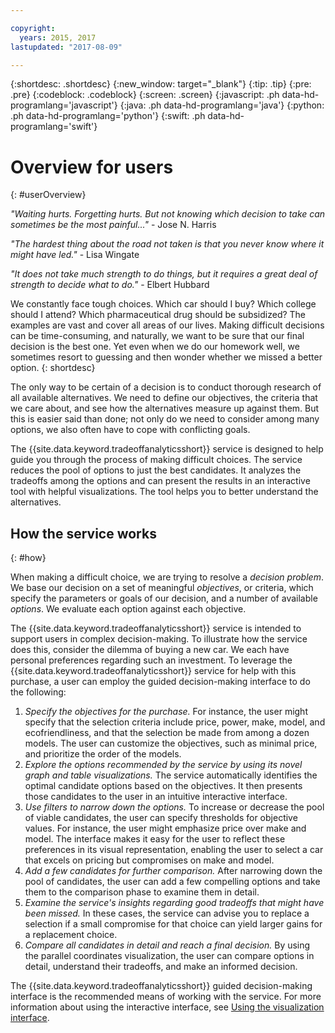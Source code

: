 ```yaml
---

copyright:
  years: 2015, 2017
lastupdated: "2017-08-09"

---
```


{:shortdesc: .shortdesc}
{:new_window: target="_blank"}
{:tip: .tip}
{:pre: .pre}
{:codeblock: .codeblock}
{:screen: .screen}
{:javascript: .ph data-hd-programlang='javascript'}
{:java: .ph data-hd-programlang='java'}
{:python: .ph data-hd-programlang='python'}
{:swift: .ph data-hd-programlang='swift'}

# Overview for users
{: #userOverview}

*"Waiting hurts. Forgetting hurts. But not knowing which decision to take can sometimes be the most painful..."* - Jose N. Harris

*"The hardest thing about the road not taken is that you never know where it might have led."* - Lisa Wingate

*"It does not take much strength to do things, but it requires a great deal of strength to decide what to do."* - Elbert Hubbard

We constantly face tough choices. Which car should I buy? Which college should I attend? Which pharmaceutical drug should be subsidized? The examples are vast and cover all areas of our lives. Making difficult decisions can be time-consuming, and naturally, we want to be sure that our final decision is the best one. Yet even when we do our homework well, we sometimes resort to guessing and then wonder whether we missed a better option.
{: shortdesc}

The only way to be certain of a decision is to conduct thorough research of all available alternatives. We need to define our objectives, the criteria that we care about, and see how the alternatives measure up against them. But this is easier said than done; not only do we need to consider among many options, we also often have to cope with conflicting goals.

The {{site.data.keyword.tradeoffanalyticsshort}} service is designed to help guide you through the process of making difficult choices. The service reduces the pool of options to just the best candidates. It analyzes the tradeoffs among the options and can present the results in an interactive tool with helpful visualizations. The tool helps you to better understand the alternatives.

## How the service works
{: #how}

When making a difficult choice, we are trying to resolve a *decision problem*. We base our decision on a set of meaningful *objectives*, or criteria, which specify the parameters or goals of our decision, and a number of available *options*. We evaluate each option against each objective.

The {{site.data.keyword.tradeoffanalyticsshort}} service is intended to support users in complex decision-making. To illustrate how the service does this, consider the dilemma of buying a new car. We each have personal preferences regarding such an investment. To leverage the {{site.data.keyword.tradeoffanalyticsshort}} service for help with this purchase, a user can employ the guided decision-making interface to do the following:

1.  *Specify the objectives for the purchase.* For instance, the user might specify that the selection criteria include price, power, make, model, and ecofriendliness, and that the selection be made from among a dozen models. The user can customize the objectives, such as minimal price, and prioritize the order of the models.
1.  *Explore the options recommended by the service by using its novel graph and table visualizations.* The service automatically identifies the optimal candidate options based on the objectives. It then presents those candidates to the user in an intuitive interactive interface.
1.  *Use filters to narrow down the options.* To increase or decrease the pool of viable candidates, the user can specify thresholds for objective values. For instance, the user might emphasize price over make and model. The interface makes it easy for the user to reflect these preferences in its visual representation, enabling the user to select a car that excels on pricing but compromises on make and model.
1.  *Add a few candidates for further comparison.* After narrowing down the pool of candidates, the user can add a few compelling options and take them to the comparison phase to examine them in detail.
1.  *Examine the service's insights regarding good tradeoffs that might have been missed.* In these cases, the service can advise you to replace a selection if a small compromise for that choice can yield larger gains for a replacement choice.
1.  *Compare all candidates in detail and reach a final decision.* By using the parallel coordinates visualization, the user can compare options in detail, understand their tradeoffs, and make an informed decision.

The {{site.data.keyword.tradeoffanalyticsshort}} guided decision-making interface is the recommended means of working with the service. For more information about using the interactive interface, see [Using the visualization interface](/docs/services/tradeoff-analytics/visualization.html).

